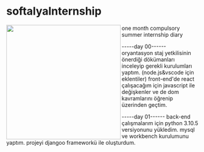 # softalyaInternship
<img src="(https://i.hizliresim.com/govcaai.png)" align="left" width ="300" height ="300">
one month compulsory summer internship diary

-----day 00------
oryantasyon
staj yetkilisinin önerdiği dökümanları inceleyip gerekli kurulumları yaptım.
(node.js&vscode için eklentiler)
front-end'de react çalışacağım için javascript ile değişkenler ve de dom kavramlarını öğrenip üzerinden geçtim.

-----day 01------
back-end çalışmalarım için python 3.10.5 versiyonunu yükledim.
mysql ve workbench kurulumunu yaptım.
projeyi djangoo frameworkü ile oluşturdum.
